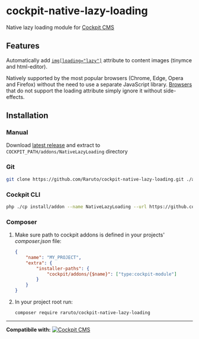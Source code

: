 # cockpit-native-lazy-loading

Native lazy loading module for [Cockpit CMS](http://getcockpit.com/)

## Features

Automatically add [`img[loading="lazy"]`](https://web.dev/browser-level-image-lazy-loading/) attribute to content images (tinymce and html-editor).

Natively supported by the most popular browsers (Chrome, Edge, Opera and Firefox) without the need to use a separate JavaScript library. [Browsers](https://caniuse.com/#feat=loading-lazy-attr) that do not support the loading attribute simply ignore it without side-effects.

## Installation

### Manual

Download [latest release](https://github.com/Raruto/cockpit-native-lazy-loading/releases/latest) and extract to `COCKPIT_PATH/addons/NativeLazyLoading` directory

### Git

```sh
git clone https://github.com/Raruto/cockpit-native-lazy-loading.git ./addons/NativeLazyLoading
```

### Cockpit CLI

```sh
php ./cp install/addon --name NativeLazyLoading --url https://github.com/Raruto/cockpit-native-lazy-loading.git
```

### Composer

1. Make sure path to cockpit addons is defined in your projects' _composer.json_ file:

   ```json
   {
       "name": "MY_PROJECT",
       "extra": {
           "installer-paths": {
               "cockpit/addons/{$name}": ["type:cockpit-module"]
           }
       }
   }
   ```

2. In your project root run:

   ```sh
   composer require raruto/cockpit-native-lazy-loading
   ```

---

**Compatibile with:** [![Cockpit CMS](https://img.shields.io/badge/cockpit-0.11.2-1EB300.svg?style=flat)](https://github.com/agentejo/cockpit)
